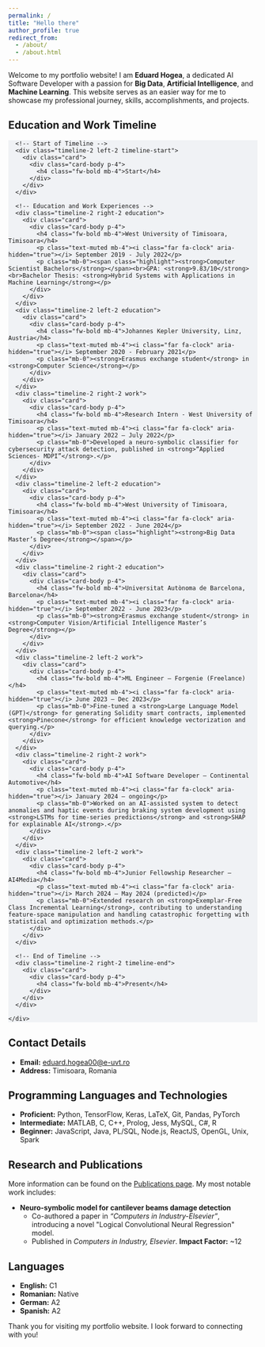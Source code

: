 ```yaml
---
permalink: /
title: "Hello there"
author_profile: true
redirect_from: 
  - /about/
  - /about.html
---
```



Welcome to my portfolio website! I am **Eduard Hogea**, a dedicated AI Software Developer with a passion for **Big Data**, **Artificial Intelligence**, and **Machine Learning**. This website serves as an easier way for me to showcase my professional journey, skills, accomplishments, and projects.

## Education and Work Timeline

<section style="background-color: #F0F2F5;">
  <div class="container py-5">
    <div class="main-timeline-2">
      
      <!-- Start of Timeline -->
      <div class="timeline-2 left-2 timeline-start">
        <div class="card">
          <div class="card-body p-4">
            <h4 class="fw-bold mb-4">Start</h4>
          </div>
        </div>
      </div>
      
      <!-- Education and Work Experiences -->
      <div class="timeline-2 right-2 education">
        <div class="card">
          <div class="card-body p-4">
            <h4 class="fw-bold mb-4">West University of Timisoara, Timisoara</h4>
            <p class="text-muted mb-4"><i class="far fa-clock" aria-hidden="true"></i> September 2019 - July 2022</p>
            <p class="mb-0"><span class="highlight"><strong>Computer Scientist Bachelors</strong></span><br>GPA: <strong>9.83/10</strong><br>Bachelor Thesis: <strong>Hybrid Systems with Applications in Machine Learning</strong></p>
          </div>
        </div>
      </div>
      <div class="timeline-2 left-2 education">
        <div class="card">
          <div class="card-body p-4">
            <h4 class="fw-bold mb-4">Johannes Kepler University, Linz, Austria</h4>
            <p class="text-muted mb-4"><i class="far fa-clock" aria-hidden="true"></i> September 2020 - February 2021</p>
            <p class="mb-0"><strong>Erasmus exchange student</strong> in <strong>Computer Science</strong></p>
          </div>
        </div>
      </div>
      <div class="timeline-2 right-2 work">
        <div class="card">
          <div class="card-body p-4">
            <h4 class="fw-bold mb-4">Research Intern - West University of Timisoara</h4>
            <p class="text-muted mb-4"><i class="far fa-clock" aria-hidden="true"></i> January 2022 – July 2022</p>
            <p class="mb-0">Developed a neuro-symbolic classifier for cybersecurity attack detection, published in <strong>“Applied Sciences- MDPI”</strong>.</p>
          </div>
        </div>
      </div>
      <div class="timeline-2 left-2 education">
        <div class="card">
          <div class="card-body p-4">
            <h4 class="fw-bold mb-4">West University of Timisoara, Timisoara</h4>
            <p class="text-muted mb-4"><i class="far fa-clock" aria-hidden="true"></i> September 2022 - June 2024</p>
            <p class="mb-0"><span class="highlight"><strong>Big Data Master’s Degree</strong></span></p>
          </div>
        </div>
      </div>
      <div class="timeline-2 right-2 education">
        <div class="card">
          <div class="card-body p-4">
            <h4 class="fw-bold mb-4">Universitat Autònoma de Barcelona, Barcelona</h4>
            <p class="text-muted mb-4"><i class="far fa-clock" aria-hidden="true"></i> September 2022 - June 2023</p>
            <p class="mb-0"><strong>Erasmus exchange student</strong> in <strong>Computer Vision/Artificial Intelligence Master’s Degree</strong></p>
          </div>
        </div>
      </div>
      <div class="timeline-2 left-2 work">
        <div class="card">
          <div class="card-body p-4">
            <h4 class="fw-bold mb-4">ML Engineer – Forgenie (Freelance)</h4>
            <p class="text-muted mb-4"><i class="far fa-clock" aria-hidden="true"></i> June 2023 – Dec 2023</p>
            <p class="mb-0">Fine-tuned a <strong>Large Language Model (GPT)</strong> for generating Solidity smart contracts, implemented <strong>Pinecone</strong> for efficient knowledge vectorization and querying.</p>
          </div>
        </div>
      </div>
      <div class="timeline-2 right-2 work">
        <div class="card">
          <div class="card-body p-4">
            <h4 class="fw-bold mb-4">AI Software Developer – Continental Automotive</h4>
            <p class="text-muted mb-4"><i class="far fa-clock" aria-hidden="true"></i> January 2024 – ongoing</p>
            <p class="mb-0">Worked on an AI-assisted system to detect anomalies and haptic events during braking system development using <strong>LSTMs for time-series predictions</strong> and <strong>SHAP for explainable AI</strong>.</p>
          </div>
        </div>
      </div>
      <div class="timeline-2 left-2 work">
        <div class="card">
          <div class="card-body p-4">
            <h4 class="fw-bold mb-4">Junior Fellowship Researcher – AI4Media</h4>
            <p class="text-muted mb-4"><i class="far fa-clock" aria-hidden="true"></i> March 2024 – May 2024 (predicted)</p>
            <p class="mb-0">Extended research on <strong>Exemplar-Free Class Incremental Learning</strong>, contributing to understanding feature-space manipulation and handling catastrophic forgetting with statistical and optimization methods.</p>
          </div>
        </div>
      </div>
      
      <!-- End of Timeline -->
      <div class="timeline-2 right-2 timeline-end">
        <div class="card">
          <div class="card-body p-4">
            <h4 class="fw-bold mb-4">Present</h4>
          </div>
        </div>
      </div>
      
    </div>
  </div>
</section>

## Contact Details

- **Email:** [eduard.hogea00@e-uvt.ro](mailto:eduard.hogea00@e-uvt.ro)
- **Address:** Timisoara, Romania

## Programming Languages and Technologies

- **Proficient:** Python, TensorFlow, Keras, LaTeX, Git, Pandas, PyTorch
- **Intermediate:** MATLAB, C, C++, Prolog, Jess, MySQL, C#, R
- **Beginner:** JavaScript, Java, PL/SQL, Node.js, ReactJS, OpenGL, Unix, Spark

## Research and Publications

More information can be found on the [Publications page](http://localhost:4000/publications/). My most notable work includes:

- **Neuro-symbolic model for cantilever beams damage detection**
  - Co-authored a paper in *“Computers in Industry-Elsevier”*, introducing a novel "Logical Convolutional Neural Regression" model.
  - Published in *Computers in Industry, Elsevier*. **Impact Factor:** ~12

## Languages

- **English:** C1
- **Romanian:** Native
- **German:** A2
- **Spanish:** A2


Thank you for visiting my portfolio website. I look forward to connecting with you!
